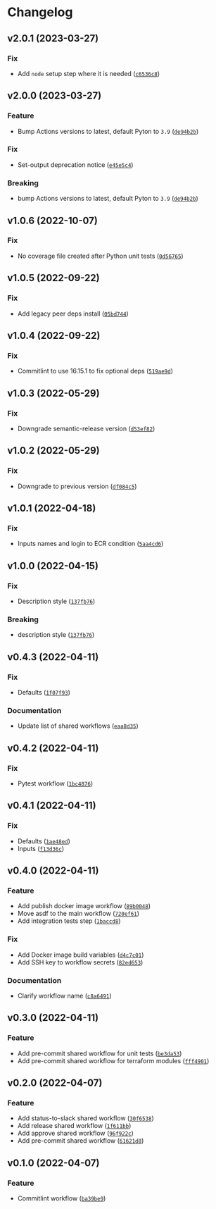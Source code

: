 # Changelog

<!--next-version-placeholder-->

## v2.0.1 (2023-03-27)
### Fix
* Add `node` setup step where it is needed ([`c6536c8`](https://github.com/agblox/github-reusable-workflows/commit/c6536c8b52988beb3ffaac9b28d33f82bc641e47))

## v2.0.0 (2023-03-27)
### Feature
* Bump Actions versions to latest, default Pyton to `3.9` ([`de94b2b`](https://github.com/agblox/github-reusable-workflows/commit/de94b2bcd480956053d23859fe0d8e8da0d27d72))

### Fix
* Set-output deprecation notice ([`e45e5c4`](https://github.com/agblox/github-reusable-workflows/commit/e45e5c4a60d2c11130f60ae2db8019d363a8c427))

### Breaking
* bump Actions versions to latest, default Pyton to `3.9` ([`de94b2b`](https://github.com/agblox/github-reusable-workflows/commit/de94b2bcd480956053d23859fe0d8e8da0d27d72))

## v1.0.6 (2022-10-07)
### Fix
* No coverage file created after Python unit tests ([`0d56765`](https://github.com/agblox/github-reusable-workflows/commit/0d56765b44fe951c3c85262b90dc6a2e708a2675))

## v1.0.5 (2022-09-22)
### Fix
* Add legacy peer deps install ([`05bd744`](https://github.com/agblox/github-reusable-workflows/commit/05bd744e4f8151d6b7fb066b3e52cabf0d68b9dd))

## v1.0.4 (2022-09-22)
### Fix
* Commitlint to use 16.15.1 to fix optional deps ([`519ae9d`](https://github.com/agblox/github-reusable-workflows/commit/519ae9da2f4036ce0a789c1d7b3c9da2bbafe1d3))

## v1.0.3 (2022-05-29)
### Fix
* Downgrade semantic-release version ([`d53ef82`](https://github.com/agblox/github-reusable-workflows/commit/d53ef829b85a80c114ad7e5fea72b6dcfba8dc82))

## v1.0.2 (2022-05-29)
### Fix
* Downgrade to previous version ([`df084c5`](https://github.com/agblox/github-reusable-workflows/commit/df084c51c57f68812b7a6e1713b9cac6192efff1))

## v1.0.1 (2022-04-18)
### Fix
* Inputs names and login to ECR condition ([`5aa4cd6`](https://github.com/agblox/github-reusable-workflows/commit/5aa4cd66650ff8027c3ea4d17453c9e7e231717d))

## v1.0.0 (2022-04-15)
### Fix
* Description style ([`137fb76`](https://github.com/agblox/github-reusable-workflows/commit/137fb765f63f2627901cde0ec68f2163361ebbf5))

### Breaking
* description style ([`137fb76`](https://github.com/agblox/github-reusable-workflows/commit/137fb765f63f2627901cde0ec68f2163361ebbf5))

## v0.4.3 (2022-04-11)
### Fix
* Defaults ([`1f07f93`](https://github.com/agblox/github-reusable-workflows/commit/1f07f93f7a17a61e9c3d60032f2174b67e977f99))

### Documentation
* Update list of shared workflows ([`eaa8d35`](https://github.com/agblox/github-reusable-workflows/commit/eaa8d3542af60c0183843bc4e8bb51024e1b72a6))

## v0.4.2 (2022-04-11)
### Fix
* Pytest workflow ([`1bc4876`](https://github.com/agblox/github-reusable-workflows/commit/1bc4876d3f0bf0664f7d13ec6f8e021a93bf9ada))

## v0.4.1 (2022-04-11)
### Fix
* Defaults ([`1ae48ed`](https://github.com/agblox/github-reusable-workflows/commit/1ae48edcbcb9c310dc47df5b662572a8a94ae687))
* Inputs ([`f13d36c`](https://github.com/agblox/github-reusable-workflows/commit/f13d36c16612824e4f618ec57d810f5266839640))

## v0.4.0 (2022-04-11)
### Feature
* Add publish docker image workflow ([`89b0048`](https://github.com/agblox/github-reusable-workflows/commit/89b00488a557dd36bcbe1ab3808580fcb5cbbce9))
* Move asdf to the main workflow ([`720ef61`](https://github.com/agblox/github-reusable-workflows/commit/720ef611d3e4fc704ebcbec3349eadce93a1bcb1))
* Add integration tests step ([`1baccd8`](https://github.com/agblox/github-reusable-workflows/commit/1baccd888a053c4a24a5ffe8c03326c98dd87582))

### Fix
* Add Docker image build variables ([`d4c7c01`](https://github.com/agblox/github-reusable-workflows/commit/d4c7c015de8a083c799cb717e4eb0178da75f2c0))
* Add SSH key to workflow secrets ([`82ed653`](https://github.com/agblox/github-reusable-workflows/commit/82ed653fd27cc110949439f0d3f4957d46107019))

### Documentation
* Clarify workflow name ([`c8a6491`](https://github.com/agblox/github-reusable-workflows/commit/c8a64910352b8ca07fc33eadfac6b43df828d9b1))

## v0.3.0 (2022-04-11)
### Feature
* Add pre-commit shared workflow for unit tests ([`be3da53`](https://github.com/agblox/github-reusable-workflows/commit/be3da53531a35bd21beb3004da737bf6c28da1df))
* Add pre-commit shared workflow for terraform modules ([`fff4901`](https://github.com/agblox/github-reusable-workflows/commit/fff4901ba8f756f7e871937abfa30e931b6a0bad))

## v0.2.0 (2022-04-07)
### Feature
* Add status-to-slack shared workflow ([`30f6538`](https://github.com/agblox/github-reusable-workflows/commit/30f65387477d27ab6fd9559fe13d3f6e4916d8e5))
* Add release shared workflow ([`1f611bb`](https://github.com/agblox/github-reusable-workflows/commit/1f611bb977dfbe17c75a62ee28206e22cf171d6e))
* Add approve shared workflow ([`96f922c`](https://github.com/agblox/github-reusable-workflows/commit/96f922c6780d11441a5c320f74076078153115d0))
* Add pre-commit shared workflow ([`61621d8`](https://github.com/agblox/github-reusable-workflows/commit/61621d8ada08e46591244a77a5e6b97f7c6fe587))

## v0.1.0 (2022-04-07)
### Feature
* Commitlint workflow ([`ba39be9`](https://github.com/agblox/github-reusable-workflows/commit/ba39be9ed727d85b85b06ade3707c306c72b8e8c))
